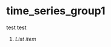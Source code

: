 # time_series_group1

test
test

 1. *List item*

<!--stackedit_data:
eyJoaXN0b3J5IjpbOTcxMTU0Mjg4LC0xMDE5MDk5Mjg4XX0=
-->